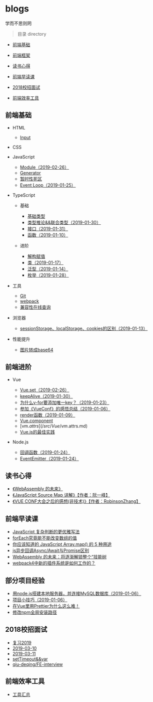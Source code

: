 # blogs
学而不思则罔

> 目录 directory
* [前端基础](#前端基础)

* [前端框架](#前端框架)

* [读书心得](#读书心得)

* [前端早读课](#前端早读课)

* [2018校招面试](#2018校招面试)

* [前端效率工具](#前端效率工具)

## 前端基础
* HTML
  * [Input](/src/Basics/HTML/Input.md)

* CSS

* JavaScript
  * [Module（2019-02-26）](/src/Basics/JS/Module.md)
  * [Generator](/src/Basics/JS/Generator.md)
  * [暂时性死区](/src/Basics/JS/TDZ.md)
  * [Event Loop（2019-01-25）](/src/Basics/JS/EventLoop.md)

* TypeScript
  * 基础
    * [基础类型](/src/Basics/TS/BasicTypes.md)
    * [类型推论&&联合类型（2019-01-30）](/src/Basics/TS/TypeInference.md)
    * [接口（2019-01-31）](/src/Basics/TS/Interfaces.md)
    * [函数（2019-01-10）](/src/Basics/TS/Function.md)

  * 进阶
    * [解构赋值](/src/Basics/TS/Destructuring.md)
    * [类（2019-01-17）](/src/Basics/TS/Class.md)
    * [泛型（2019-01-14）](/src/Basics/TS/Generics.md)
    * [枚举（2019-01-28）](/src/Basics/TS/ENum.md)

* 工具
  * [Git](/src/Tool/Git.md)
  * [webpack](/src/Tool/Webpack.md)
  * [兼容性在线查询](https://caniuse.com/)

* 浏览器
  * [sessionStorage、localStorage、cookies的区别（2019-01-13）](/src/Browser/webStorage.md)

* 性能提升
  * [图片转成base64](/src/Performance/base64.md)

## 前端进阶
* Vue
  * [Vue.set（2019-02-26）](/src/Vue/VueSet.md)
  * [keepAlive（2019-01-30）](/src/Vue/KeepAlive.md)
  * [为什么v-for要添加唯一key？（2019-01-23）](/src/Vue/VueKey.md)
  * [参加《VueConf》的感悟总结（2019-01-06）](/src/Vue/VueConf.md)
  * [render函数（2019-01-09）](/src/Vue/render.md)
  * [Vue.component](/src/Vue/vue.component.md)
  * [vm.$attrs](/src/Vue/vm.$attrs.md)
  * [Vue.js的最佳实践](/src/Vue/experience.md)

* Node.js
  * [回调函数（2019-01-24）](/src/NodeJS/Callback.md)
  * [EventEmitter（2019-01-24）](/src/NodeJS/EventEmitter.md)

## 读书心得
* [《WebAssembly 的未来》](/src/Article/WebAssembly.md)
* [《JavaScript Source Map 详解》【作者：阮一峰】](/src/Article/SourceMap.md)
* [《VUE CONF大会之后的感想(非技术)》【作者：RobinsonZhang】](/src/Article/VueConfFeeling.md)

## 前端早读课
* [JavaScript 复杂判断的更优雅写法](https://mp.weixin.qq.com/s/k-c2A-0mrLPW-ebZ-0P3Ng)
* [forEach究竟能不能改变数组的值](https://blog.csdn.net/ZhengKehang/article/details/81281563)
* [你应该知道的 JavaScript Array.map() 的 5 种用途](https://juejin.im/entry/5beb69746fb9a049bd41d815)
* [js异步回调Async/Await与Promise区别](http://caibaojian.com/asyncawait.html)
* [WebAssembly 的未来：将逐渐解锁整个“技能树](https://mp.weixin.qq.com/s/3k0am9CkpWopqSpO1iOkzA)
* [webpack4中新的插件系统是如何工作的？](https://medium.com/webpack/the-new-plugin-system-week-22-23-c24e3b22e95)

## 部分项目经验
* [用node.js搭建本地服务器，并连接MySQL数据库（2019-01-06）](/src/Experience/Node-Mysql.md)
* [项目小技巧（2019-01-06）](/src/Experience/Skill.md)
* [在Vue里用Prettier为什么这么难！](/src/Experience/Prettier.md)
* [修改npm全局安装路径](/src/Experience/NPM.md)

## 2018校招面试
* [复习2019](/src/Interview/Review.md)
* [2019-03-10](/src/Interview/2019-03-10.md)
* [2019-03-11](/src/Interview/2019-03-11.md)
* [setTimeout&&var](/src/Interview/setTimeout&&var.md)
* [qiu-deqing/FE-interview](https://github.com/qiu-deqing/FE-interview)

## 前端效率工具
* [工具汇总](/src/Efficiency/Efficiency.md)

